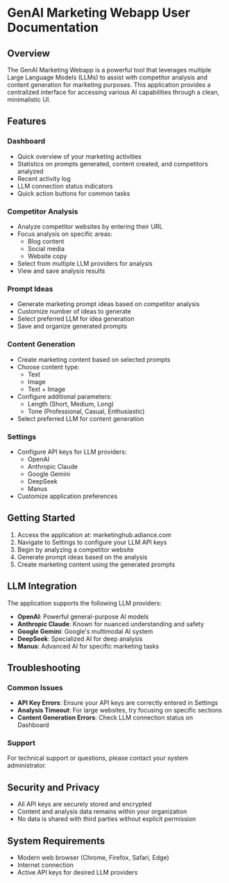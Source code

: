 # GenAI Marketing Webapp User Documentation

## Overview

The GenAI Marketing Webapp is a powerful tool that leverages multiple Large Language Models (LLMs) to assist with competitor analysis and content generation for marketing purposes. This application provides a centralized interface for accessing various AI capabilities through a clean, minimalistic UI.

## Features

### Dashboard
- Quick overview of your marketing activities
- Statistics on prompts generated, content created, and competitors analyzed
- Recent activity log
- LLM connection status indicators
- Quick action buttons for common tasks

### Competitor Analysis
- Analyze competitor websites by entering their URL
- Focus analysis on specific areas:
  - Blog content
  - Social media
  - Website copy
- Select from multiple LLM providers for analysis
- View and save analysis results

### Prompt Ideas
- Generate marketing prompt ideas based on competitor analysis
- Customize number of ideas to generate
- Select preferred LLM for idea generation
- Save and organize generated prompts

### Content Generation
- Create marketing content based on selected prompts
- Choose content type:
  - Text
  - Image
  - Text + Image
- Configure additional parameters:
  - Length (Short, Medium, Long)
  - Tone (Professional, Casual, Enthusiastic)
- Select preferred LLM for content generation

### Settings
- Configure API keys for LLM providers:
  - OpenAI
  - Anthropic Claude
  - Google Gemini
  - DeepSeek
  - Manus
- Customize application preferences

## Getting Started

1. Access the application at: marketinghub.adiance.com
2. Navigate to Settings to configure your LLM API keys
3. Begin by analyzing a competitor website
4. Generate prompt ideas based on the analysis
5. Create marketing content using the generated prompts

## LLM Integration

The application supports the following LLM providers:

- **OpenAI**: Powerful general-purpose AI models
- **Anthropic Claude**: Known for nuanced understanding and safety
- **Google Gemini**: Google's multimodal AI system
- **DeepSeek**: Specialized AI for deep analysis
- **Manus**: Advanced AI for specific marketing tasks

## Troubleshooting

### Common Issues

- **API Key Errors**: Ensure your API keys are correctly entered in Settings
- **Analysis Timeout**: For large websites, try focusing on specific sections
- **Content Generation Errors**: Check LLM connection status on Dashboard

### Support

For technical support or questions, please contact your system administrator.

## Security and Privacy

- All API keys are securely stored and encrypted
- Content and analysis data remains within your organization
- No data is shared with third parties without explicit permission

## System Requirements

- Modern web browser (Chrome, Firefox, Safari, Edge)
- Internet connection
- Active API keys for desired LLM providers
